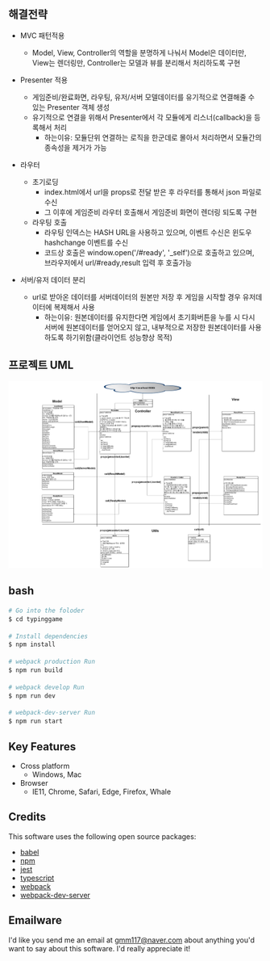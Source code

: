 ## 해결전략
- MVC 패턴적용
  - Model, View, Controller의 역할을 분명하게 나눠서 Model은 데이터만, View는 렌더링만, Controller는 모델과 뷰를 분리해서 처리하도록 구현

- Presenter 적용
  - 게임준비/완료화면, 라우팅, 유저/서버 모델데이터를 유기적으로 연결해줄 수 있는 Presenter 객체 생성
  - 유기적으로 연결을 위해서 Presenter에서 각 모듈에게 리스너(callback)을 등록해서 처리
    - 하는이유: 모듈단위 연결하는 로직을 한군데로 몰아서 처리하면서 모듈간의 종속성을 제거가 가능

- 라우터
  - 초기로딩
    - index.html에서 url을 props로 전달 받은 후 라우터를 통해서 json 파일로 수신
    - 그 이후에 게임준비 라우터 호출해서 게임준비 화면이 렌더링 되도록 구현
  - 라우팅 호출
    - 라우팅 인덱스는 HASH URL을 사용하고 있으며, 이벤트 수신은 윈도우 hashchange 이벤트를 수신
    - 코드상 호출은 window.open('/#ready', '_self')으로 호출하고 있으며, 브라우저에서 url/#ready,result 입력 후 호출가능 
  
- 서버/유저 데이터 분리
  - url로 받아온 데이터를 서버데이터의 원본만 저장 후 게임을 시작할 경우 유저데이터에 복제해서 사용
    - 하는이유: 원본데이터를 유지한다면 게임에서 초기화버튼을 누를 시 다시 서버에 원본데이터를 얻어오지 않고, 내부적으로 저장한 원본데이터를 사용하도록 하기위함(클라이언트 성능향상 목적)

## 프로젝트 UML 
![PROJECT UMO](/img/projectUML.png)

## bash
```bash
# Go into the foloder
$ cd typinggame

# Install dependencies
$ npm install

# webpack production Run
$ npm run build

# webpack develop Run
$ npm run dev

# webpack-dev-server Run
$ npm run start
```

## Key Features
* Cross platform
  - Windows, Mac
* Browser
  - IE11, Chrome, Safari, Edge, Firefox, Whale

## Credits
This software uses the following open source packages:
- [babel](https://babeljs.io/)
- [npm](https://www.npmjs.com/)
- [jest](https://jestjs.io/)
- [typescript](https://www.typescriptlang.org/)
- [webpack](https://webpack.js.org/)
- [webpack-dev-server](https://webpack.js.org/configuration/dev-server/)

## Emailware
I'd like you send me an email at <gmm117@naver.com> about anything you'd want to say about this software. I'd really appreciate it!

